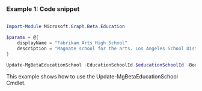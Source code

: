 ### Example 1: Code snippet

```powershell

Import-Module Microsoft.Graph.Beta.Education

$params = @{
	displayName = "Fabrikam Arts High School"
	description = "Magnate school for the arts. Los Angeles School District"
}

Update-MgBetaEducationSchool -EducationSchoolId $educationSchoolId -BodyParameter $params

```
This example shows how to use the Update-MgBetaEducationSchool Cmdlet.

